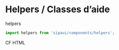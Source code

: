# Helpers / Classes d’aide

helpers

```js
import helpers from 'sipaui/components/helpers';
```

<!-- STORY -->

CF HTML
